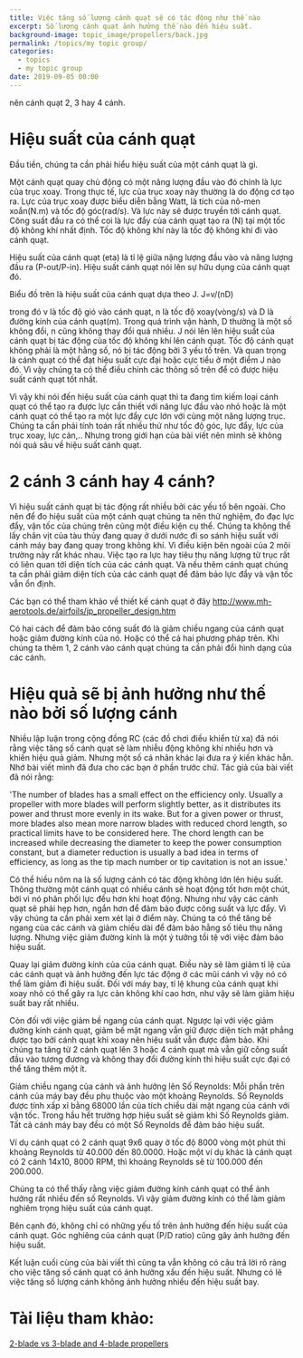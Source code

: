 ```yaml
---
title: Việc tăng số lượng cánh quạt sẽ có tác động như thế nào 
excerpt: Số lượng cánh quạt ảnh hưởng thế nào đến hiệu suất. 
background-image: topic_image/propellers/back.jpg
permalink: /topics/my topic group/
categories:
  - topics
  - my topic group
date: 2019-09-05 00:00
---
```


nên cánh quạt 2, 3 hay 4 cánh.

# Hiệu suất của cánh quạt

Đầu tiền, chúng ta cần phải hiểu hiệu suất của một cánh quạt là gì.

Một cánh quạt quay chủ động có một năng lượng đầu vào đó chính là lực của trục xoay. Trong thực tế, lực của trục xoay này thường là do động cơ tạo ra. Lực của trục xoay được biểu diễn bằng Watt, là tích của nô-men xoắn(N.m) và tốc độ góc(rad/s). Và lực này sẽ được truyền tới cánh quạt. Công suất đầu ra có thể coi là lực đẩy của cánh quạt tạo ra (N) tại một tốc độ không khí nhất định. Tốc độ không khí này là tốc độ không khí đi vào cánh quạt.

Hiệu suất của cánh quạt (eta) là tỉ lệ giữa nặng lượng đầu vào và năng lượng đầu ra (P-out/P-in). Hiệu suất cánh quạt nói lên sự hữu dụng của cánh quạt đó.


Biểu đồ trên là hiệu suất của cánh quạt dựa theo J. J=v/(nD)

trong đó v là tốc độ gió vào cánh quạt, n là tốc độ xoay(vòng/s) và D là đường kính của cánh quạt(m). Trong quá trình vận hành, D  thường là một số không đổi, n cũng không thay đổi quá nhiều. J nói lên lên hiệu suất của cánh quạt bị tác động của tốc độ không khí lên cánh quạt. Tốc độ cánh quạt không phải là một hằng số, nó bị tác động bởi 3 yếu tố trên. Và quan trọng là cánh quạt có thể đạt hiệu suất cực đại hoặc cực tiểu ở một điểm J nào đó. Vì vậy chúng ta có thể điều chỉnh các thông số trên để có được hiệu suất cánh quạt tốt nhất. 


Vì vậy khi nói đến hiệu suất của cánh quạt thì ta đang tìm kiếm loại cánh quạt có thể tạo ra được lực cần thiết với năng lực đầu vào nhỏ hoặc là một cánh quạt có thể tạo ra một lực đẩy cực lớn với cùng một năng lượng trục. Chúng ta cần phải tính toán rất nhiều thứ như tốc độ góc, lực đẩy, lực của trục xoay, lực cản,.. Nhưng trong giới hạn của bài viết nên mình sẽ không nói quá sâu về hiệu suất cánh quạt.

# 2 cánh 3 cánh hay 4 cánh?

Vì hiệu suất cánh quạt bị tác động rất nhiều bởi các yếu tố bên ngoài. Cho nên để đo hiệu suất của một cánh quạt chúng ta nên thử nghiệm, đo đạc lực đẩy, vận tốc của chúng trên cũng một điều kiện cụ thể. Chúng ta không thể lấy chân vịt của tàu thủy đang quay ở dưới nước đi so sánh hiệu suất với cánh máy bay đang quay trong không khí. Vì điều kiện bên ngoài của 2 môi trường này rất khác nhau. Việc tạo ra lực hay tiêu thụ năng lượng từ trục rất có liên quan tới diện tích của các cánh quạt. Và nếu thêm cánh quạt chúng ta cần phải giảm diện tích của các cánh quạt để đảm bảo lực đẩy và vận tốc vẫn ổn định.

Các bạn có thể tham khảo về thiết kế cánh quạt ở đây http://www.mh-aerotools.de/airfoils/jp_propeller_design.htm

Có hai cách để đảm bảo công suất đó là giảm chiều ngang của cánh quạt hoặc giảm đường kính của nó. Hoặc có thể cả hai phương pháp trên. Khi chúng ta thêm 1, 2 cánh vào cánh quạt chúng ta cần phải đổi hình dạng của các cánh.


# Hiệu quả sẽ bị ảnh hưởng như thế nào bởi số lượng cánh

Nhiều lập luận trong cộng đồng RC (các đồ chơi điều khiển từ xa) đã nói rằng việc tăng số cánh quạt sẽ làm nhiễu động không khí nhiều hơn và khiến hiệu quả giảm. Nhưng một số cá nhân khác lại đưa ra ý kiến khác hẳn. Nhớ bài viết mình đã đưa cho các bạn ở phần trước chứ. Tác giả của bài viết đã nói rằng: 

'The number of blades has a small effect on the efficiency only. Usually a propeller with more blades will perform slightly better, as it distributes its power and thrust more evenly in its wake. But for a given power or thrust, more blades also mean more narrow blades with reduced chord length, so practical limits have to be considered here. The chord length can be increased while decreasing the diameter to keep the power consumption constant, but a diameter reduction is usually a bad idea in terms of efficiency, as long as the tip mach number or tip cavitation is not an issue.'

Có thể hiều nôm na là số lượng cánh có tác động không lớn lên hiệu suất. Thông thường một cánh quạt có nhiều cánh sẽ hoạt động tốt hơn một chút, bởi vì nó phân phối lực đều hơn khi hoạt động. Nhưng như vậy các cánh quạt sẽ phải hẹp hơn, ngắn hơn để đảm bảo được công suất và lực đẩy. Vì vậy chúng ta cần phải xem xét lại ở điểm này. Chúng ta có thể tăng bề ngang của các cánh và giảm chiều dài để đảm bảo hằng số tiêu thụ năng lượng. Nhưng việc giảm đường kính là một ý tưởng tồi tệ với việc đảm bảo hiệu suất. 

Quay lại giảm đường kính của của cánh quạt. Điều này sẽ làm giảm tỉ lệ của các cánh quạt và ảnh hưởng đến lực tác động ở các mũi cánh vì vậy nó có thể làm giảm đi hiệu suất. Đối với máy bay, tỉ lệ khung của cánh quạt khi xoay nhỏ có thể gây ra lực cản không khí cao hơn, như vậy sẽ làm giảm hiệu suất bay rất nhiều.

Còn đối với việc giảm bề ngang của cánh quạt. Ngược lại với việc giảm đường kính cánh quạt, giảm bề mặt ngang vẫn giữ được diện tích mặt phẳng được tạo bởi cánh quạt khi xoay nên hiệu suất vẫn được đảm bảo. Khi chúng ta tăng từ 2 cánh quạt lên 3 hoặc 4 cánh quạt mà vẫn giữ công suất đầu vào tương đương và không thay đổi đường kính thì hiệu suất cực đại có thể tăng thêm một ít.

Giảm chiều ngang của cánh và ảnh hưởng lên Số Reynolds: Mỗi phần trên cánh của máy bay đều phụ thuộc vào một khoảng Reynolds. Số Reynolds được tính xấp xỉ bằng 68000 lần của tích chiều dài mặt ngang của cánh với vận tốc. Trong hầu hết trường hợp hiệu suất sẽ giảm khi Số Reynolds giảm. Tất cả cánh máy bay đều có một Số Reynolds để đảm bảo hiệu suất.

Ví dụ cánh quạt có 2 cánh quạt 9x6 quay ở tốc độ 8000 vòng một phút thì khoảng Reynolds từ 40.000 đến 80.0000. Hoặc một ví dụ khác là cánh quạt có 2 cánh 14x10, 8000 RPM, thì khoảng Reynolds sẽ từ 100.000 đến 200.000. 

Chúng ta có thể thấy rằng việc giảm đường kính cánh quạt có thể ảnh hưởng rất nhiều đến số Reynolds. Vì vậy giảm đường kính có thể làm giảm nghiêm trọng hiệu suất của cánh quạt.

Bên cạnh đó, không chỉ có những yếu tố trên ảnh hưởng đến hiệu suất của cánh quạt. Góc nghiêng của cánh quạt (P/D ratio) cũng gây ảnh hưởng đến hiệu suất. 

Kết luận cuối cùng của bài viết thì cũng ta vẫn không có câu trả lời rõ ràng cho việc tăng số cánh quạt có ảnh hưởng xấu đến hiệu suất. Nhưng có lẽ việc tăng số lượng cánh không ảnh hưởng nhiều đến hiệu suất bay. 

# Tài liệu tham khảo:

[2-blade vs 3-blade and 4-blade propellers](http://aerotrash.over-blog.com/2015/02/2-blade-vs-3-blade-and-4-blade-propellers.html)
